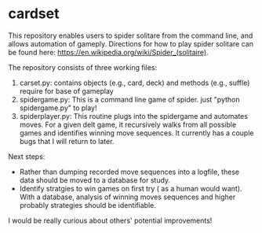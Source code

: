 # cardset
This repository enables users to spider solitare from the command line, and allows automation of gameply. Directions for how to play spider solitare can be found here: https://en.wikipedia.org/wiki/Spider_(solitaire).

The repository consists of three working files:
1. carset.py: contains objects (e.g., card, deck) and methods (e.g., suffle) require for base of gameplay
2. spidergame.py: This is a command line game of spider.  just "python spidergame.py" to play!
3. spiderplayer.py:  This routine plugs into the spidergame and automates moves.  For a given delt game, it recursively walks from all possible games and identifies winning move sequences.  It currently has a couple bugs that I will return to later.

Next steps:

 - Rather than dumping recorded move sequences into a logfile, these data should be moved to a database for study.
 - Identify stratgies to win games on first try ( as a human would want).  With a database, analysis of winning moves sequences and higher probably strategies should be identifiable. 

I would be really curious about others' potential improvements!
